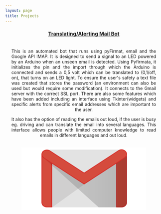 ```yaml
---
layout: page
title: Projects
---
```

<head>
<meta charset="utf-8">
<!--<link rel="stylesheet" href="styles.css">-->
<style>
.grid-container {
  /*display: grid;
  grid-template-columns: 50% 50%;*/
  padding: 20px;
  }
.grid-item{
  text-align: justify;
  text-align-last: center;
}
  
</style>
</head>
<body>
  <h3 style="text-align:center;">
    <a href="https://github.com/Harshgandhi29/Mail-Bot"> 
    <u>Translating/Alerting Mail Bot</u>
    </a>
  </h3>
  <div class="grid-container">
    <div class="grid-item">This is an automated bot that runs using pyFirmat, email and the Google API IMAP. It is designed to send a signal to an LED powered by an Arduino when an unseen email is detected. Using Pyfirmata, it initializes the pin and the import through which the Arduino is connected and sends a 0,5 volt which can be translated to (0,1/off, on), that turns on an LED light. To ensure the user's safety a text file was created that stores the password (an environment can also be used but would require some modification). It connects to the Gmail server with the correct SSL port. There are also some features which have been added including an interface using Tkinter(widgets) and specific alerts from specific email addresses which are important to the user.<br>

  It also has the option of reading the emails out loud, if the user is busy eg. driving and can translate the email into several languages. This interface allows people with limited computer knowledge to read emails in different languages and out loud.
      <br>
      <br>
  </div>

   <div class="grid-item">
      <a href="https://github.com/Harshgandhi29/Mail-Bot"> 
        <img src="Gmail-logo.png" alt="Pie:)" style="width:400px;height:200px;">
      </a>
   </div>
  </div>
</body>



